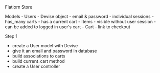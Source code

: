 Flatiorn Store

Models
	- Users
		- Devise object
		- email & password
		- individual sessions
		- has_many carts
		- has a current cart
	- Items
		- visible without user session
		- can be added to logged in user's cart
	- Cart
		- link to checkout

Step 1

- create a User model with Devise
- give it an email and password in database <!-- automatically done with Devise -->
- build associations to carts
- build current_cart method
- create a User controller 